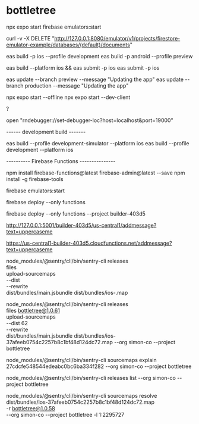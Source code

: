 # bottletree

npx expo start
firebase emulators:start






curl -v -X DELETE "http://127.0.0.1:8080/emulator/v1/projects/firestore-emulator-example/databases/(default)/documents"

eas build -p ios --profile development
eas build -p android --profile preview

eas build --platform ios && eas submit -p ios
eas submit -p ios

eas update --branch preview --message "Updating the app"
eas update --branch production --message "Updating the app"

npx expo start --offline
npx expo start --dev-client

?

open "rndebugger://set-debugger-loc?host=localhost&port=19000"

------ development build -------

eas build --profile development-simulator --platform ios
eas build --profile development --platform ios

---------- Firebase Functions ---------------

npm install firebase-functions@latest firebase-admin@latest --save
npm install -g firebase-tools

firebase emulators:start

firebase deploy --only functions

firebase deploy --only functions --project builder-403d5

http://127.0.0.1:5001/builder-403d5/us-central1/addmessage?text=uppercaseme

https://us-central1-builder-403d5.cloudfunctions.net/addmessage?text=uppercaseme

node_modules/@sentry/cli/bin/sentry-cli releases \
 files <release name> \
 upload-sourcemaps \
 --dist <iOS Update ID> \
 --rewrite \
 dist/bundles/main.jsbundle dist/bundles/ios-<hash>.map

node_modules/@sentry/cli/bin/sentry-cli releases \
 files bottletree@1.0.61 \
 upload-sourcemaps \
 --dist 62 \
 --rewrite \
 dist/bundles/main.jsbundle dist/bundles/ios-37afeeb0754c2257b8c1bf48d124dc72.map --org simon-co --project bottletree

node_modules/@sentry/cli/bin/sentry-cli sourcemaps explain 27cdcfe548544edeabc0bc6ba334f282 --org simon-co --project bottletree

node_modules/@sentry/cli/bin/sentry-cli releases list --org simon-co --project bottletree

node_modules/@sentry/cli/bin/sentry-cli sourcemaps resolve \
 dist/bundles/ios-37afeeb0754c2257b8c1bf48d124dc72.map \
 -r bottletree@1.0.58 \
 --org simon-co --project bottletree -l 1:2295727

